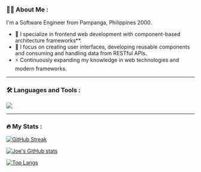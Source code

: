 ### :man_technologist: About Me :

I'm a Software Engineer from Pampanga, Philippines 2000.

- :telescope: I specialize in frontend web development with component-based architecture frameworks**.
- 🎯 I focus on creating user interfaces, developing reusable components and consuming and handling data from RESTful APIs.
- :zap: Continuously expanding my knowledge in web technologies and modern frameworks.

---

### :hammer_and_wrench: Languages and Tools :
<img src="https://skillicons.dev/icons?i=html,css,javascript,typescript,react,redux,vue,tailwind,bootstrap,php,laravel,mysql,git,github,vercel" width={100}/><br>

---

### :fire: My Stats :
[![GitHub Streak](https://github-readme-streak-stats.herokuapp.com?user=alonzojoe&theme=dark&hide_border=true&border_radius=20&mode=weekly)](https://git.io/streak-stats)

[![Joe's GitHub stats](https://github-readme-stats.vercel.app/api?username=alonzojoe&hide=contribs&show_icons=true&theme=vision-friendly-dark&hide_border=true&border_radius=20&bg_color=151515)](https://github.com/anuraghazra/github-readme-stats)

[![Top Langs](https://github-readme-stats.vercel.app/api/top-langs/?username=alonzojoe&layout=pie&theme=vision-friendly-dark&hide_border=true&border_radius=20&bg_color=151515)](https://github.com/anuraghazra/github-readme-stats)







<!---
alonzojoe/alonzojoe is a ✨ special ✨ repository because its `README.md` (this file) appears on your GitHub profile.
You can click the Preview link to take a look at your changes.

- 👋 Hi, I’m @alonzojoe
- 👀 A Software Engineer
- 🌱 I want to learn new things.
- 📫 How to reach me ...

--->
